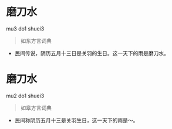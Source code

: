 # 磨刀水
mu3 do1 shuei3
> 如东方言词典
- 民间传说，阴历五月十三日是关羽的生日。这一天下的雨是磨刀水。

# 磨刀水
mu2 do1 shuei3
> 如皋方言词典
- 民间称阴历五月十三是关羽生日，这一天下的雨是～。
